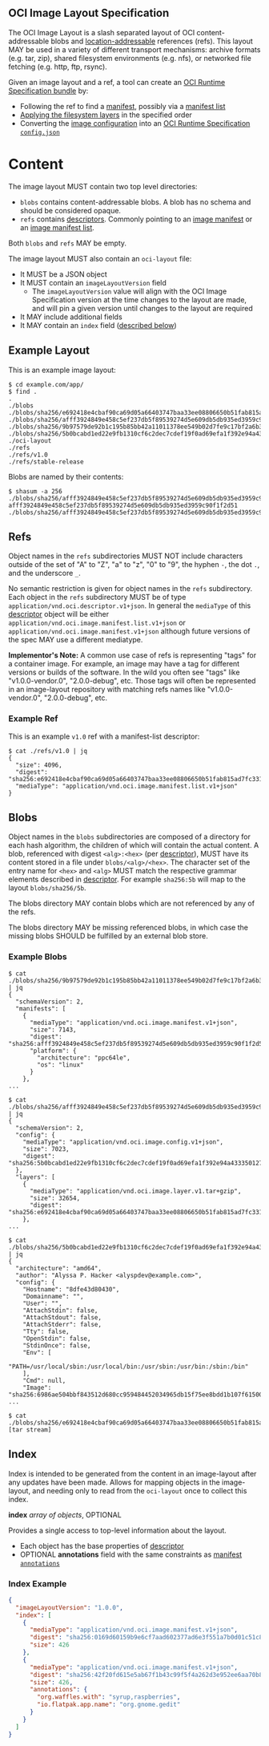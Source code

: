 ## OCI Image Layout Specification

The OCI Image Layout is a slash separated layout of OCI content-addressable blobs and [location-addressable](https://en.wikipedia.org/wiki/Content-addressable_storage#Content-addressed_vs._location-addressed) references (refs).
This layout MAY be used in a variety of different transport mechanisms: archive formats (e.g. tar, zip), shared filesystem environments (e.g. nfs), or networked file fetching (e.g. http, ftp, rsync).

Given an image layout and a ref, a tool can create an [OCI Runtime Specification bundle](https://github.com/opencontainers/runtime-spec/blob/v1.0.0-rc2/bundle.md) by:

* Following the ref to find a [manifest](manifest.md#image-manifest), possibly via a [manifest list](manifest-list.md#manifest-list)
* [Applying the filesystem layers](layer.md#applying) in the specified order
* Converting the [image configuration](config.md) into an [OCI Runtime Specification `config.json`](https://github.com/opencontainers/runtime-spec/blob/v1.0.0-rc2/config.md)

# Content

The image layout MUST contain two top level directories:

- `blobs` contains content-addressable blobs.
  A blob has no schema and should be considered opaque.
- `refs` contains [descriptors][descriptors].
  Commonly pointing to an [image manifest](manifest.md#image-manifest) or an [image manifest list](manifest-list.md#oci-image-manifest-list-specification).

Both `blobs` and `refs` MAY be empty.

The image layout MUST also contain an `oci-layout` file:

- It MUST be a JSON object
- It MUST contain an `imageLayoutVersion` field
    - The `imageLayoutVersion` value will align with the OCI Image Specification version at the time changes to the layout are made, and will pin a given version until changes to the layout are required
- It MAY include additional fields
- It MAY contain an `index` field ([described below](#index))

## Example Layout

This is an example image layout:

```
$ cd example.com/app/
$ find .
.
./blobs
./blobs/sha256/e692418e4cbaf90ca69d05a66403747baa33ee08806650b51fab815ad7fc331f
./blobs/sha256/afff3924849e458c5ef237db5f89539274d5e609db5db935ed3959c90f1f2d51
./blobs/sha256/9b97579de92b1c195b85bb42a11011378ee549b02d7fe9c17bf2a6b35d5cb079
./blobs/sha256/5b0bcabd1ed22e9fb1310cf6c2dec7cdef19f0ad69efa1f392e94a4333501270
./oci-layout
./refs
./refs/v1.0
./refs/stable-release
```

Blobs are named by their contents:

```
$ shasum -a 256 ./blobs/sha256/afff3924849e458c5ef237db5f89539274d5e609db5db935ed3959c90f1f2d51
afff3924849e458c5ef237db5f89539274d5e609db5db935ed3959c90f1f2d51 ./blobs/sha256/afff3924849e458c5ef237db5f89539274d5e609db5db935ed3959c90f1f2d51
```

## Refs

Object names in the `refs` subdirectories MUST NOT include characters outside of the set of "A" to "Z", "a" to "z", "0" to "9", the hyphen `-`, the dot `.`, and the underscore `_`.

No semantic restriction is given for object names in the `refs` subdirectory.
Each object in the `refs` subdirectory MUST be of type `application/vnd.oci.descriptor.v1+json`.
In general the `mediaType` of this [descriptor][descriptors] object will be either `application/vnd.oci.image.manifest.list.v1+json` or `application/vnd.oci.image.manifest.v1+json` although future versions of the spec MAY use a different mediatype.

**Implementor's Note:**
A common use case of refs is representing "tags" for a container image.
For example, an image may have a tag for different versions or builds of the software.
In the wild you often see "tags" like "v1.0.0-vendor.0", "2.0.0-debug", etc.
Those tags will often be represented in an image-layout repository with matching refs names like "v1.0.0-vendor.0", "2.0.0-debug", etc.

### Example Ref

This is an example `v1.0` ref with a manifest-list descriptor:

```
$ cat ./refs/v1.0 | jq
{
  "size": 4096,
  "digest": "sha256:e692418e4cbaf90ca69d05a66403747baa33ee08806650b51fab815ad7fc331f",
  "mediaType": "application/vnd.oci.image.manifest.list.v1+json"
}
```

## Blobs

Object names in the `blobs` subdirectories are composed of a directory for each hash algorithm, the children of which will contain the actual content.
A blob, referenced with digest `<alg>:<hex>` (per [descriptor](descriptor.md#digests-and-verification)), MUST have its content stored in a file under `blobs/<alg>/<hex>`.
The character set of the entry name for `<hex>` and `<alg>` MUST match the respective grammar elements described in [descriptor](descriptor.md#digests-and-verification).
For example `sha256:5b` will map to the layout `blobs/sha256/5b`.

The blobs directory MAY contain blobs which are not referenced by any of the refs.

The blobs directory MAY be missing referenced blobs, in which case the missing blobs SHOULD be fulfilled by an external blob store.

### Example Blobs

```
$ cat ./blobs/sha256/9b97579de92b1c195b85bb42a11011378ee549b02d7fe9c17bf2a6b35d5cb079 | jq
{
  "schemaVersion": 2,
  "manifests": [
    {
      "mediaType": "application/vnd.oci.image.manifest.v1+json",
      "size": 7143,
      "digest": "sha256:afff3924849e458c5ef237db5f89539274d5e609db5db935ed3959c90f1f2d51",
      "platform": {
        "architecture": "ppc64le",
        "os": "linux"
      }
    },
...
```

```
$ cat ./blobs/sha256/afff3924849e458c5ef237db5f89539274d5e609db5db935ed3959c90f1f2d51 | jq
{
  "schemaVersion": 2,
  "config": {
    "mediaType": "application/vnd.oci.image.config.v1+json",
    "size": 7023,
    "digest": "sha256:5b0bcabd1ed22e9fb1310cf6c2dec7cdef19f0ad69efa1f392e94a4333501270"
  },
  "layers": [
    {
      "mediaType": "application/vnd.oci.image.layer.v1.tar+gzip",
      "size": 32654,
      "digest": "sha256:e692418e4cbaf90ca69d05a66403747baa33ee08806650b51fab815ad7fc331f"
    },
...
```

```
$ cat ./blobs/sha256/5b0bcabd1ed22e9fb1310cf6c2dec7cdef19f0ad69efa1f392e94a4333501270 | jq
{
  "architecture": "amd64",
  "author": "Alyssa P. Hacker <alyspdev@example.com>",
  "config": {
    "Hostname": "8dfe43d80430",
    "Domainname": "",
    "User": "",
    "AttachStdin": false,
    "AttachStdout": false,
    "AttachStderr": false,
    "Tty": false,
    "OpenStdin": false,
    "StdinOnce": false,
    "Env": [
      "PATH=/usr/local/sbin:/usr/local/bin:/usr/sbin:/usr/bin:/sbin:/bin"
    ],
    "Cmd": null,
    "Image": "sha256:6986ae504bbf843512d680cc959484452034965db15f75ee8bdd1b107f61500b",
...
```

```
$ cat ./blobs/sha256/e692418e4cbaf90ca69d05a66403747baa33ee08806650b51fab815ad7fc331f
[tar stream]
```

## Index

Index is intended to be generated from the content in an image-layout after any updates have been made.
Allows for mapping objects in the image-layout, and needing only to read from the `oci-layout` once to collect this index.

**index** *array of objects*, OPTIONAL

  Provides a single access to top-level information about the layout.

  - Each object has the base properties of [descriptor][descriptors]
  - OPTIONAL **annotations** field with the same constraints as [manifest `annotations`](manifest.md#image-manifest-property-descriptions)

### Index Example

```json
{
  "imageLayoutVersion": "1.0.0",
  "index": [
    {
      "mediaType": "application/vnd.oci.image.manifest.v1+json",
      "digest": "sha256:0169d60159b9e6cf7aad602377ad6e3f551a7b0d01c51c8620cea5358f71546e",
      "size": 426
    },
    {
      "mediaType": "application/vnd.oci.image.manifest.v1+json",
      "digest": "sha256:42f20fd615e5ab67f1b43c99f5f4a262d3e952ee6aa70b88f61207c24f2df2fb",
      "size": 426,
      "annotations": {
        "org.waffles.with": "syrup,raspberries",
        "io.flatpak.app.name": "org.gnome.gedit"
      }
    }
  ]
}
```

[descriptors]: ./descriptor.md
